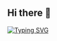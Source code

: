 ## Hi there 👋

[![Typing SVG](https://readme-typing-svg.demolab.com?font=Fira+Code&duration=4000&pause=1000&color=29F0CF&background=261AD000&center=true&width=435&lines=Hello+My+name's+Phol+Veasna...!;Welcome+to+my+Account)](https://git.io/typing-svg)
